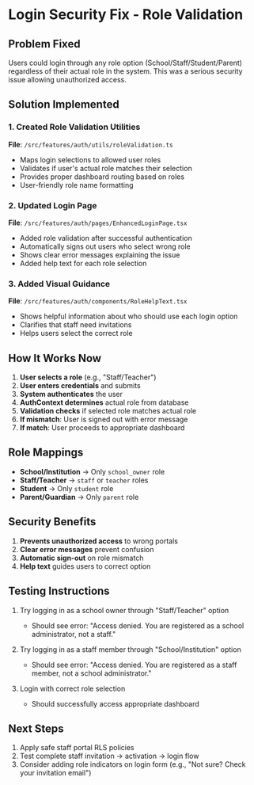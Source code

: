 # Login Security Fix - Role Validation

## Problem Fixed
Users could login through any role option (School/Staff/Student/Parent) regardless of their actual role in the system. This was a serious security issue allowing unauthorized access.

## Solution Implemented

### 1. Created Role Validation Utilities
**File**: `/src/features/auth/utils/roleValidation.ts`
- Maps login selections to allowed user roles
- Validates if user's actual role matches their selection
- Provides proper dashboard routing based on roles
- User-friendly role name formatting

### 2. Updated Login Page
**File**: `/src/features/auth/pages/EnhancedLoginPage.tsx`
- Added role validation after successful authentication
- Automatically signs out users who select wrong role
- Shows clear error messages explaining the issue
- Added help text for each role selection

### 3. Added Visual Guidance
**File**: `/src/features/auth/components/RoleHelpText.tsx`
- Shows helpful information about who should use each login option
- Clarifies that staff need invitations
- Helps users select the correct role

## How It Works Now

1. **User selects a role** (e.g., "Staff/Teacher")
2. **User enters credentials** and submits
3. **System authenticates** the user
4. **AuthContext determines** actual role from database
5. **Validation checks** if selected role matches actual role
6. **If mismatch**: User is signed out with error message
7. **If match**: User proceeds to appropriate dashboard

## Role Mappings

- **School/Institution** → Only `school_owner` role
- **Staff/Teacher** → `staff` or `teacher` roles
- **Student** → Only `student` role
- **Parent/Guardian** → Only `parent` role

## Security Benefits

1. **Prevents unauthorized access** to wrong portals
2. **Clear error messages** prevent confusion
3. **Automatic sign-out** on role mismatch
4. **Help text** guides users to correct option

## Testing Instructions

1. Try logging in as a school owner through "Staff/Teacher" option
   - Should see error: "Access denied. You are registered as a school administrator, not a staff."
   
2. Try logging in as a staff member through "School/Institution" option
   - Should see error: "Access denied. You are registered as a staff member, not a school administrator."

3. Login with correct role selection
   - Should successfully access appropriate dashboard

## Next Steps

1. Apply safe staff portal RLS policies
2. Test complete staff invitation → activation → login flow
3. Consider adding role indicators on login form (e.g., "Not sure? Check your invitation email")